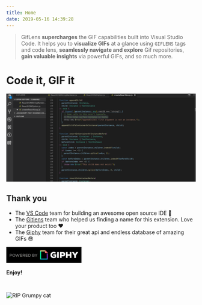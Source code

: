 ```yaml
---
title: Home
date: 2019-05-16 14:39:28
---
```


> GifLens **supercharges** the GIF capabilities built into Visual Studio Code. It helps you to **visualize GIFs** at a glance using `GIFLENS` tags and code lens, **seamlessly navigate and explore** Gif repositories, **gain valuable insights** via powerful GIFs, and so much more.

# Code it, GIF it

<img src="./images/jump-fail.gif" alt="search gifs in vscode"/>

## Thank you

- The [VS Code](https://code.visualstudio.com/) team for building an awesome open source IDE 🙏
- The [Gitlens](https://github.com/eamodio/vscode-gitlens) team who helped us finding a name for this extension. Love your product too ❤️
- The [Giphy](https://giphy.com/) team for their great api and endless database of amazing GIFs 😎

<a href="https://giphy.com/"><img src="/images/PoweredBy_200_Horizontal_Light-Backgrounds_With_Logo.gif" alt="Powered by Giphy" width="200"/></a>

**Enjoy!**

<img src="https://media.giphy.com/media/PmRWBGQ1NOREN5dYxk/giphy.gif" style="margin-top: 30px;" alt="RIP Grumpy cat" />
